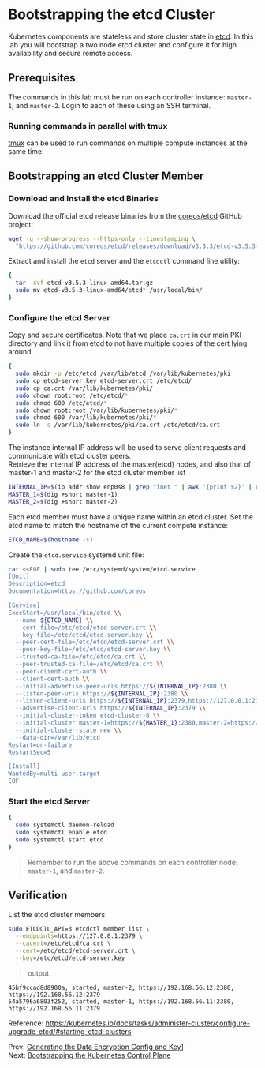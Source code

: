 # Bootstrapping the etcd Cluster

Kubernetes components are stateless and store cluster state in [etcd](https://github.com/coreos/etcd). In this lab you will bootstrap a two node etcd cluster and configure it for high availability and secure remote access.

## Prerequisites

The commands in this lab must be run on each controller instance: `master-1`, and `master-2`. Login to each of these using an SSH terminal.

### Running commands in parallel with tmux

[tmux](https://github.com/tmux/tmux/wiki) can be used to run commands on multiple compute instances at the same time.

## Bootstrapping an etcd Cluster Member

### Download and Install the etcd Binaries

Download the official etcd release binaries from the [coreos/etcd](https://github.com/coreos/etcd) GitHub project:

```bash
wget -q --show-progress --https-only --timestamping \
  "https://github.com/coreos/etcd/releases/download/v3.5.3/etcd-v3.5.3-linux-amd64.tar.gz"
```

Extract and install the `etcd` server and the `etcdctl` command line utility:

```bash
{
  tar -xvf etcd-v3.5.3-linux-amd64.tar.gz
  sudo mv etcd-v3.5.3-linux-amd64/etcd* /usr/local/bin/
}
```

### Configure the etcd Server

Copy and secure certificates. Note that we place `ca.crt` in our main PKI directory and link it from etcd to not have multiple copies of the cert lying around.

```bash
{
  sudo mkdir -p /etc/etcd /var/lib/etcd /var/lib/kubernetes/pki
  sudo cp etcd-server.key etcd-server.crt /etc/etcd/
  sudo cp ca.crt /var/lib/kubernetes/pki/
  sudo chown root:root /etc/etcd/*
  sudo chmod 600 /etc/etcd/*
  sudo chown root:root /var/lib/kubernetes/pki/*
  sudo chmod 600 /var/lib/kubernetes/pki/*
  sudo ln -s /var/lib/kubernetes/pki/ca.crt /etc/etcd/ca.crt
}
```

The instance internal IP address will be used to serve client requests and communicate with etcd cluster peers.<br>
Retrieve the internal IP address of the master(etcd) nodes, and also that of master-1 and master-2 for the etcd cluster member list

```bash
INTERNAL_IP=$(ip addr show enp0s8 | grep "inet " | awk '{print $2}' | cut -d / -f 1)
MASTER_1=$(dig +short master-1)
MASTER_2=$(dig +short master-2)
```

Each etcd member must have a unique name within an etcd cluster. Set the etcd name to match the hostname of the current compute instance:

```bash
ETCD_NAME=$(hostname -s)
```

Create the `etcd.service` systemd unit file:

```bash
cat <<EOF | sudo tee /etc/systemd/system/etcd.service
[Unit]
Description=etcd
Documentation=https://github.com/coreos

[Service]
ExecStart=/usr/local/bin/etcd \\
  --name ${ETCD_NAME} \\
  --cert-file=/etc/etcd/etcd-server.crt \\
  --key-file=/etc/etcd/etcd-server.key \\
  --peer-cert-file=/etc/etcd/etcd-server.crt \\
  --peer-key-file=/etc/etcd/etcd-server.key \\
  --trusted-ca-file=/etc/etcd/ca.crt \\
  --peer-trusted-ca-file=/etc/etcd/ca.crt \\
  --peer-client-cert-auth \\
  --client-cert-auth \\
  --initial-advertise-peer-urls https://${INTERNAL_IP}:2380 \\
  --listen-peer-urls https://${INTERNAL_IP}:2380 \\
  --listen-client-urls https://${INTERNAL_IP}:2379,https://127.0.0.1:2379 \\
  --advertise-client-urls https://${INTERNAL_IP}:2379 \\
  --initial-cluster-token etcd-cluster-0 \\
  --initial-cluster master-1=https://${MASTER_1}:2380,master-2=https://${MASTER_2}:2380 \\
  --initial-cluster-state new \\
  --data-dir=/var/lib/etcd
Restart=on-failure
RestartSec=5

[Install]
WantedBy=multi-user.target
EOF
```

### Start the etcd Server

```bash
{
  sudo systemctl daemon-reload
  sudo systemctl enable etcd
  sudo systemctl start etcd
}
```

> Remember to run the above commands on each controller node: `master-1`, and `master-2`.

## Verification

List the etcd cluster members:

```bash
sudo ETCDCTL_API=3 etcdctl member list \
  --endpoints=https://127.0.0.1:2379 \
  --cacert=/etc/etcd/ca.crt \
  --cert=/etc/etcd/etcd-server.crt \
  --key=/etc/etcd/etcd-server.key
```

> output

```
45bf9ccad8d8900a, started, master-2, https://192.168.56.12:2380, https://192.168.56.12:2379
54a5796a6803f252, started, master-1, https://192.168.56.11:2380, https://192.168.56.11:2379
```

Reference: https://kubernetes.io/docs/tasks/administer-cluster/configure-upgrade-etcd/#starting-etcd-clusters

Prev: [Generating the Data Encryption Config and Key](06-data-encryption-keys.md)]<br>
Next: [Bootstrapping the Kubernetes Control Plane](08-bootstrapping-kubernetes-controllers.md)
